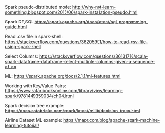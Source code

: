 Spark pseudo-distributed mode: 
  http://why-not-learn-something.blogspot.com/2015/06/spark-installation-pseudo.html

Spark DF,SQL 
  https://spark.apache.org/docs/latest/sql-programming-guide.html

Read .csv file in spark-shell: 
  https://stackoverflow.com/questions/36205991/how-to-read-csv-file-using-spark-shell

Select Columns: 
  https://stackoverflow.com/questions/36131716/scala-spark-dataframe-dataframe-select-multiple-columns-given-a-sequence-of-co

ML: 
  https://spark.apache.org/docs/2.1.1/ml-features.html


Working with Key/Value Pairs:
  https://www.safaribooksonline.com/library/view/learning-spark/9781449359034/ch04.html


Spark decision tree example:
    https://docs.databricks.com/spark/latest/mllib/decision-trees.html

Airline Dataset ML example:
    https://mapr.com/blog/apache-spark-machine-learning-tutorial/
